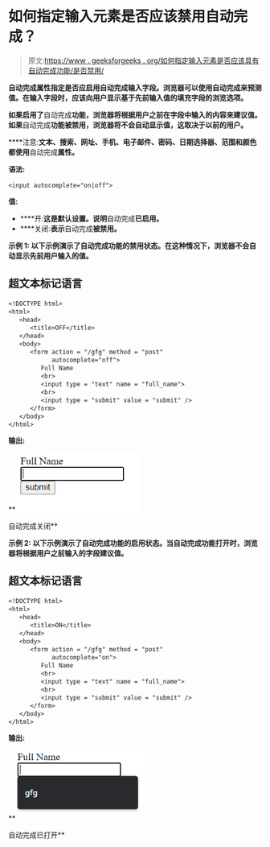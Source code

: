 # 如何指定输入元素是否应该禁用自动完成？

> 原文:[https://www . geeksforgeeks . org/如何指定输入元素是否应该具有自动完成功能/是否禁用/](https://www.geeksforgeeks.org/how-to-specify-whether-an-input-element-should-have-autocomplete-disabled-or-not/)

[](https://www.geeksforgeeks.org/html-autocomplete-attribute/)**自动完成属性指定是否应启用自动完成输入字段。浏览器可以使用自动完成来预测值。在输入字段时，应该向用户显示基于先前输入值的填充字段的浏览选项。**

**如果启用了**自动完成**功能，浏览器将根据用户之前在字段中输入的内容来建议值。如果**自动完成**功能被禁用，浏览器将不会自动显示值，这取决于以前的用户。**

****注意:**文本、搜索、网址、手机、电子邮件、密码、日期选择器、范围和颜色都使用**自动完成**属性。**

****语法:****

```htmlhtml
<input autocomplete="on|off">
```

****值:****

*   ****开:**这是默认设置。说明**自动完成**已启用。**
*   ****关闭:**表示**自动完成**被禁用。**

****示例 1:** 以下示例演示了**自动完成**功能的禁用状态。在这种情况下，浏览器不会自动显示先前用户输入的值。**

## **超文本标记语言**

```htmlhtml
<!DOCTYPE html>
<html>
   <head>
      <title>OFF</title>
   </head>
   <body>
      <form action = "/gfg" method = "post" 
            autocomplete="off">
         Full Name
         <br>
         <input type = "text" name = "full_name">
         <br>
         <input type = "submit" value = "submit" />
      </form>
   </body>
</html>
```

****输出:****

**![](img/03f1435dbb074e4b3d5cbc24194d9ec2.png)

自动完成关闭** 

****示例 2:** 以下示例演示了**自动完成**功能的启用状态。当**自动完成功能**打开时，浏览器将根据用户之前输入的字段建议值。**

## **超文本标记语言**

```htmlhtml
<!DOCTYPE html>
<html>
   <head>
      <title>ON</title>
   </head>
   <body>
      <form action = "/gfg" method = "post" 
            autocomplete="on">
         Full Name
         <br>
         <input type = "text" name = "full_name">
         <br>
         <input type = "submit" value = "submit" />
      </form>
   </body>
</html>
```

****输出:****

**![](img/7906f510a8791b8461b9bc0b3c8252d8.png)

自动完成已打开**
